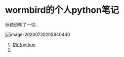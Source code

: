 # wormbird的个人python笔记

标题说明了一切.

![image-20200730205840440](https://gitee.com/wormbird/img4md/raw/master/imgs/image-20200730205840440.png)

1. [初识python](01.初识python.md)
2. 

